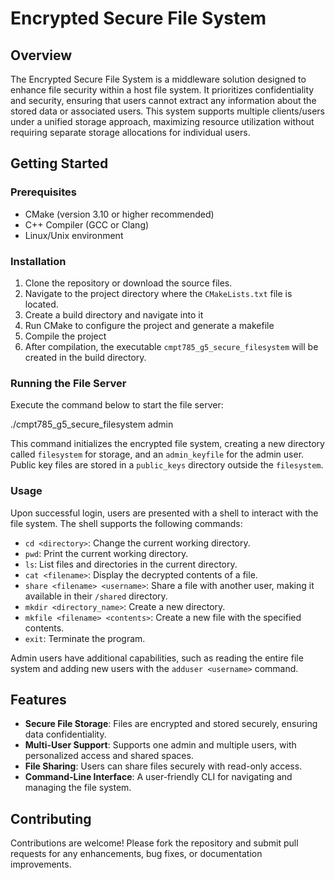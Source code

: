 # Encrypted Secure File System

## Overview

The Encrypted Secure File System is a middleware solution designed to enhance file security within a host file system. It prioritizes confidentiality and security, ensuring that users cannot extract any information about the stored data or associated users. This system supports multiple clients/users under a unified storage approach, maximizing resource utilization without requiring separate storage allocations for individual users.

## Getting Started

### Prerequisites

- CMake (version 3.10 or higher recommended)
- C++ Compiler (GCC or Clang)
- Linux/Unix environment

### Installation

1. Clone the repository or download the source files.
2. Navigate to the project directory where the `CMakeLists.txt` file is located.
3. Create a build directory and navigate into it
4. Run CMake to configure the project and generate a makefile
5. Compile the project
6. After compilation, the executable `cmpt785_g5_secure_filesystem` will be created in the build directory.

### Running the File Server

Execute the command below to start the file server:

./cmpt785_g5_secure_filesystem admin

This command initializes the encrypted file system, creating a new directory called `filesystem` for storage, and an `admin_keyfile` for the admin user. Public key files are stored in a `public_keys` directory outside the `filesystem`.

### Usage

Upon successful login, users are presented with a shell to interact with the file system. The shell supports the following commands:

- `cd <directory>`: Change the current working directory.
- `pwd`: Print the current working directory.
- `ls`: List files and directories in the current directory.
- `cat <filename>`: Display the decrypted contents of a file.
- `share <filename> <username>`: Share a file with another user, making it available in their `/shared` directory.
- `mkdir <directory_name>`: Create a new directory.
- `mkfile <filename> <contents>`: Create a new file with the specified contents.
- `exit`: Terminate the program.

Admin users have additional capabilities, such as reading the entire file system and adding new users with the `adduser <username>` command.

## Features

- **Secure File Storage**: Files are encrypted and stored securely, ensuring data confidentiality.
- **Multi-User Support**: Supports one admin and multiple users, with personalized access and shared spaces.
- **File Sharing**: Users can share files securely with read-only access.
- **Command-Line Interface**: A user-friendly CLI for navigating and managing the file system.

## Contributing

Contributions are welcome! Please fork the repository and submit pull requests for any enhancements, bug fixes, or documentation improvements.

